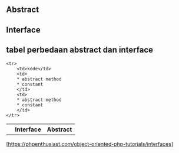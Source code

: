 ## Abstract

## Interface


## tabel perbedaan abstract dan interface
<table>
	<tr>
		<th></th>
		<th>Interface</th>
		<th>Abstract</th>
	</tr>

	<tr>
		<td>kode</td>
		<td>
		* abstract method
		* constant
		</td>
		<td>
		* abstract method
		* constant
		</td>
	</tr>
</table>

[https://phpenthusiast.com/object-oriented-php-tutorials/interfaces]